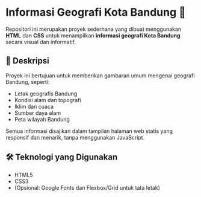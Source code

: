 # Informasi Geografi Kota Bandung 🌄

Repositori ini merupakan proyek sederhana yang dibuat menggunakan **HTML** dan **CSS** untuk menampilkan **informasi geografi Kota Bandung** secara visual dan informatif.

## 📌 Deskripsi

Proyek ini bertujuan untuk memberikan gambaran umum mengenai geografi Bandung, seperti:

- Letak geografis Bandung
- Kondisi alam dan topografi
- Iklim dan cuaca
- Sumber daya alam
- Peta wilayah Bandung

Semua informasi disajikan dalam tampilan halaman web statis yang responsif dan menarik, tanpa menggunakan JavaScript.

## 🛠️ Teknologi yang Digunakan

- HTML5
- CSS3
- (Opsional: Google Fonts dan Flexbox/Grid untuk tata letak)